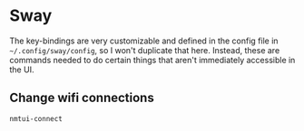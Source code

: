 # Sway

The key-bindings are very customizable and defined in the config file in `~/.config/sway/config`, so I won't duplicate that here. Instead, these are commands needed to do certain things that aren't immediately accessible in the UI.

## Change wifi connections

```
nmtui-connect
```

